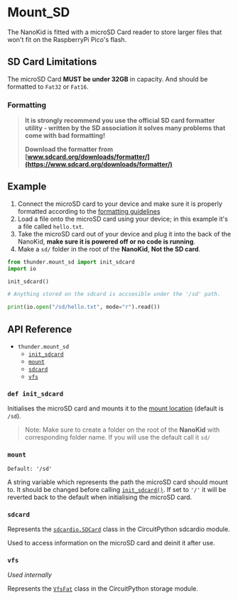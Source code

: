 # Mount_SD
The NanoKid is fitted with a microSD Card reader to store larger files that won't fit on the RaspberryPi Pico's flash.

## SD Card Limitations
The microSD Card **MUST be under 32GB** in capacity. And should be formatted to `Fat32` or `Fat16`.
### Formatting
> **It is strongly recommend you use the official SD card formatter utility - written by the SD association it solves many problems that come with bad formatting!**
> 
> **Download the formatter from [www.sdcard.org/downloads/formatter/](https://www.sdcard.org/downloads/formatter/)**

## Example
1. Connect the microSD card to your device and make sure it is properly formatted according to the [formatting guidelines](#formatting)
2. Load a file onto the microSD card using your device; in this example it's a file called `hello.txt`.
3. Take the microSD card out of your device and plug it into the back of the NanoKid, **make sure it is powered off or no code is running**.
4. Make a `sd/` folder in the root of the **NanoKid**, **Not the SD card**.
```python
from thunder.mount_sd import init_sdcard
import io

init_sdcard()

# Anything stored on the sdcard is accsesible under the '/sd' path.

print(io.open("/sd/hello.txt", mode="r").read())
```

## API Reference

- `thunder.mount_sd`
  - [`init_sdcard`](#def-init_sdcard)
  - [`mount`](#mount)
  - [`sdcard`](#sdcard)
  - [`vfs`](#vfs)

### `def init_sdcard`
Initialises the microSD card and mounts it to the [mount location](#mount) (default is `/sd`).

> Note: Make sure to create a folder on the root of the **NanoKid** with corresponding folder name. If you will use the default call it `sd/`

### `mount`
`Default: '/sd'`

A string variable which represents the path the microSD card should mount to. It should be changed before calling [`init_sdcard()`](#def-init_sdcard). If set to `'/'` it will be reverted back to the default when initialising the microSD card.

### `sdcard`
Represents the [`sdcardio.SDCard`](https://docs.circuitpython.org/en/latest/shared-bindings/sdcardio/index.html#sdcardio.SDCard) class in the CircuitPython sdcardio module.

Used to access information on the microSD card and deinit it after use.

### `vfs`
*Used internally*

Represents the [`VfsFat`](https://docs.circuitpython.org/en/latest/shared-bindings/storage/index.html#storage.VfsFat) class in the CircuitPython storage module.
